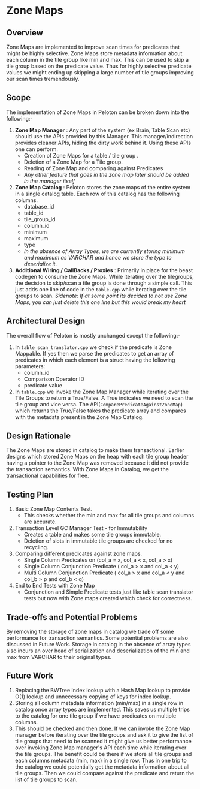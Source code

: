 # Zone Maps

## Overview

Zone Maps are implemented to improve scan times for predicates that might be highly selective. Zone Maps store metadata information about each column in the tile group like min and max. This can be used to skip a tile group based on the predicate value. Thus for highly selective predicate values we might ending up skipping a large number of tile groups improving our scan times tremendously.

## Scope
The implementation of Zone Maps in Peloton can be broken down into the following:-
1. **Zone Map Manager** : Any part of the system (ex Brain, Table Scan etc) should use the APIs provided by this Manager. This manager/indirection provides cleaner APIs, hiding the dirty work behind it. Using these APIs one can perform.
   - Creation of Zone Maps for a table / tile group . 
   - Deletion of a Zone Map for a Tile group.
   - Reading of Zone Map and comparing against Predicates
   - *Any other feature that goes in the zone map later should be added in the manager itself*
2. **Zone Map Catalog** :  Peloton stores the zone maps of the entire system in a single catalog table. Each row of this catalog has the following columns.
   - database_id 
   - table_id
   - tile_group_id
   - column_id
   - minimum
   - maximum
   - type
   - *In the absence of Array Types, we are currently storing minimum and maximum as VARCHAR and hence we store the type to deserialize it.*
3. **Additional Wiring / CallBacks / Proxies** : Primarily in place for the beast codegen to consume the Zone Maps. While iterating over the tilegroups, the decision to skip/scan a tile group is done through a simple call. This just adds one line of code in the `table.cpp` while iterating over the tile groups to scan. *Sidenote: If at some point its decided to not use Zone Maps, you can just delete this one line but this would break my heart*

## Architectural Design
The overall flow of Peloton is mostly unchanged except the following:-
1. In `table_scan_translator.cpp` we check if the predicate is Zone Mappable. If yes then we parse the predicates to get an array of predicates in which each element is a struct having the following parameters:
   - column_id
   - Comparison Operator ID
   - predicate value
2. In `table.cpp` we invoke the Zone Map Manager while iterating over the Tile Groups to return a True/False. A True indicates we need to scan the tile group and vice versa. The API(`ComparePredicateAgainstZoneMap`) which returns the True/False takes the predicate array and compares with the metadata present in the Zone Map Catalog.

## Design Rationale
The Zone Maps are stored in catalog to make them transactional. Earlier designs which stored Zone Maps on the heap with each tile group header having a pointer to the Zone Map was removed because it did not provide the transaction semantics. With Zone Maps in Catalog, we get the transactional capabilities for free.

## Testing Plan
1. Basic Zone Map Contents Test.
   - This checks whether the min and max for all tile groups and columns are accurate.
2. Transaction Level GC Manager Test - for Immutability
   - Creates a table and makes some tile groups immutable.
   - Deletion of slots in immutable tile groups are checked for no recycling.
3. Comparing different predicates against zone maps.
   - Single Column Predicates on (col_a = x, col_a < x, col_a > x)
   - Single Column Conjunction Predicate ( col_a > x and col_a < y)
   - Multi Column Conjunction Predicate  ( col_a > x and col_a < y and col_b > p and col_b < q)
4. End to End Tests with Zone Map
   - Conjunction and Simple Predicate tests just like table scan translator tests but now with Zone maps created which check for correctness.

## Trade-offs and Potential Problems
By removing the storage of zone maps in catalog we trade off some performance for transaction semantics. Some potential problems are also discussed in Future Work. Storage in catalog in the absence of array types also incurs an over head of serialization and deserialization of the min and max from VARCHAR to their original types.

## Future Work
1. Replacing the BWTree Index lookup with a Hash Map lookup to provide O(1) lookup and unnecessary copying of keys for index lookup.
2. Storing all column metadata information (min/max) in a single row in catalog once array types are implemented. This saves us multiple trips to the catalog for one tile group if we have predicates on multiple columns.
3. This should be checked and then done. If we can invoke the Zone Map manager before iterating over the tile groups and ask it to give the list of tile groups that need to be scanned it might give us better performance over invoking Zone Map manager's API each time while iterating over the tile groups. The benefit could be there if we store all tile groups and each columns metadata (min, max) in a single row. Thus in one trip to the catalog we could potentially get the metadata information about all tile groups. Then we could compare against the predicate and return the list of tile groups to scan.

